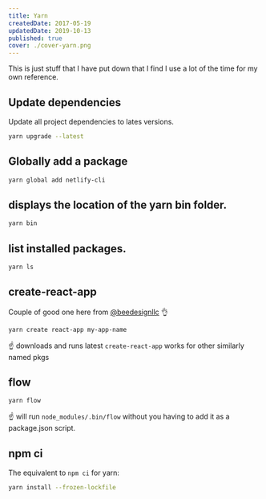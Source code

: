 ```yaml
---
title: Yarn
createdDate: 2017-05-19
updatedDate: 2019-10-13
published: true
cover: ./cover-yarn.png
---
```


This is just stuff that I have put down that I find I use a lot of the
time for my own reference.

## Update dependencies

Update all project dependencies to lates versions.

```bash
yarn upgrade --latest
```

## Globally add a package

```bash
yarn global add netlify-cli
```

## displays the location of the yarn bin folder.

```bash
yarn bin
```

## list installed packages.

```bash
yarn ls
```

## create-react-app

Couple of good one here from
[@beedesignllc](https://twitter.com/beedesignllc) 👌

```bash
yarn create react-app my-app-name
```

☝️ downloads and runs latest `create-react-app` works for other
similarly named pkgs

## flow

```bash
yarn flow
```

☝️ will run `node_modules/.bin/flow` without you having to add it as a
package.json script.

## npm ci

The equivalent to `npm ci` for yarn:

```bash
yarn install --frozen-lockfile
```
